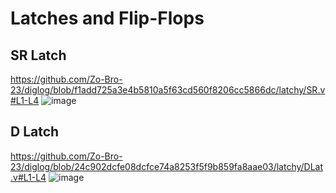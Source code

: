 # Latches and Flip-Flops
## SR Latch
https://github.com/Zo-Bro-23/diglog/blob/f1add725a3e4b5810a5f63cd560f8206cc5866dc/latchy/SR.v#L1-L4
![image](https://github.com/user-attachments/assets/1f79b407-1e6d-43e4-af96-c8dfa91591b9)

## D Latch
https://github.com/Zo-Bro-23/diglog/blob/24c902dcfe08dcfce74a8253f5f9b859fa8aae03/latchy/DLat.v#L1-L4
![image](https://github.com/user-attachments/assets/27fe3595-45fd-4bce-8f36-5ca15d90e379)

